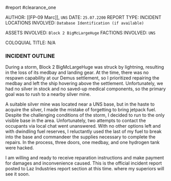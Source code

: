 #report #clearance_one 

AUTHOR: [[FP-09 Marc]], `UNS`
DATE: `25.07.2200`
REPORT TYPE: INCIDENT
LOCATIONS INVOLVED: `Database Identification (if available)`

ASSETS INVOLVED: `Block 2 BigMcLargeHuge`
FACTIONS INVOLVED: `UNS`

COLOQUIAL TITLE: N/A
### INCIDENT OUTLINE
During a storm, Block 2 BigMcLargeHuge was struck by lightning, resulting in the loss of its medbay and landing gear. At the time, there was no respawn capability at our Demus settlement, so I prioritized repairing the medbay and left the ship hovering above the settlement. Unfortunately, we had no silver in stock and no saved-up medical components, so the primary goal was to rush to a nearby silver mine. 

A suitable silver mine was located near a UNS base, but in the haste to acquire the silver, I made the mistake of forgetting to bring jetpack fuel. Despite the challenging conditions of the storm, I decided to run to the only visible base in the area. Unfortunately, two attempts to contact the occupants via local chat went unanswered. With no other options left and with dwindling fuel reserves, I reluctantly used the last of my fuel to break into the base and commandeer the supplies necessary to complete the repairs. In the process, three doors, one medbay, and one hydrogen tank were hacked. 

I am willing and ready to receive reparation instructions and make payment for damages and inconvenience caused. This is the official incident report posted to Laz Industries report section at this time. where my superiors will see it soon.